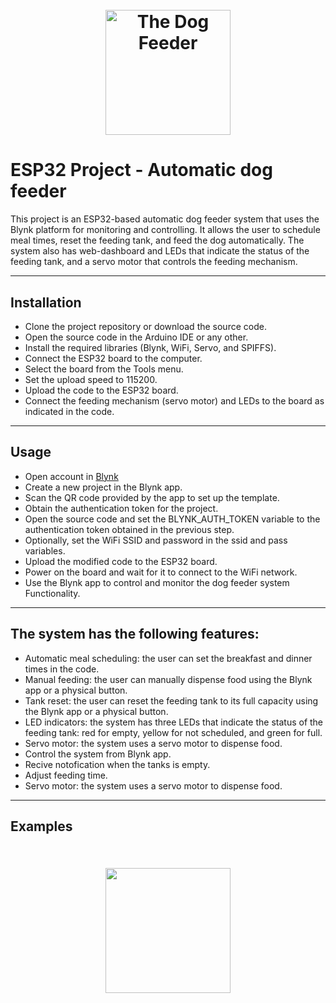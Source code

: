 <h1 align="center">
  <br>
 <img src="https://github.com/AlmogShKt/Dog-Feeder/blob/ESP32Version/Other/Logos/dogfeederLogo.png"  alt="The Dog Feeder" width="200"></a>
  
  <br>



# ESP32 Project - Automatic dog feeder 


This project is an ESP32-based automatic dog feeder system that uses the Blynk platform for monitoring and controlling. It allows the user to schedule meal times, reset the feeding tank, and feed the dog automatically. The system also has web-dashboard and LEDs that indicate the status of the feeding tank, and a servo motor that controls the feeding mechanism.
___ 

## Installation

* Clone the project repository or download the source code.
* Open the source code in the Arduino IDE or any other.
* Install the required libraries (Blynk, WiFi, Servo, and SPIFFS).
* Connect the ESP32 board to the computer.
* Select the board from the Tools menu.
* Set the upload speed to 115200.
* Upload the code to the ESP32 board.
* Connect the feeding mechanism (servo motor) and LEDs to the board as indicated in the code.

___ 

## Usage
* Open account in [Blynk](www.blynk.com)
* Create a new project in the Blynk app.
* Scan the QR code provided by the app to set up the template.
* Obtain the authentication token for the project.
* Open the source code and set the BLYNK_AUTH_TOKEN variable to the authentication token obtained in the previous step.
* Optionally, set the WiFi SSID and password in the ssid and pass variables.
* Upload the modified code to the ESP32 board.
* Power on the board and wait for it to connect to the WiFi network.
* Use the Blynk app to control and monitor the dog feeder system Functionality. 

___ 
## The system has the following features:

* Automatic meal scheduling: the user can set the breakfast and dinner times in the code.
* Manual feeding: the user can manually dispense food using the Blynk app or a physical button.
* Tank reset: the user can reset the feeding tank to its full capacity using the Blynk app or a physical button.
* LED indicators: the system has three LEDs that indicate the status of the feeding tank: red for empty, yellow for not scheduled, and green for full.
* Servo motor: the system uses a servo motor to dispense food.
* Control the system from Blynk app.
* Recive notofication when the tanks is empty. 
* Adjust feeding time. 
* Servo motor: the system uses a servo motor to dispense food.
___
## Examples

<h2 align="center">
  <br>
 <img src="https://github.com/AlmogShKt/Dog-Feeder/blob/ESP32Version/Other/Logos/app-demo.jpeg"  width="200"></a>
  
  <br>

